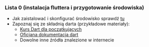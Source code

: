 ### Lista 0 (instalacja fluttera i przygotowanie środowiska)

- Jak zaistalować i skonfigurać środowisko sprawdź [tu](https://docs.solvro.pl/sections/mobile/)
- Zapoznaj się ze składnią darta (przykładowe materiały):
  - [Kurs Dart dla początkujących](https://docs.solvro.pl/sections/mobile/dart-for-begginers/)
  - [Oficjana dokumentacja dart](https://dart.dev/language)
  - Dowolne inne źródła znalezione w internecie